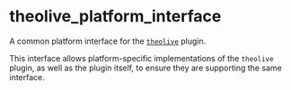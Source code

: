 # theolive_platform_interface

A common platform interface for the [`theolive`][1] plugin.

This interface allows platform-specific implementations of the `theolive` plugin,
as well as the plugin itself, to ensure they are supporting the same interface.

[1]: https://pub.dev/packages/theolive